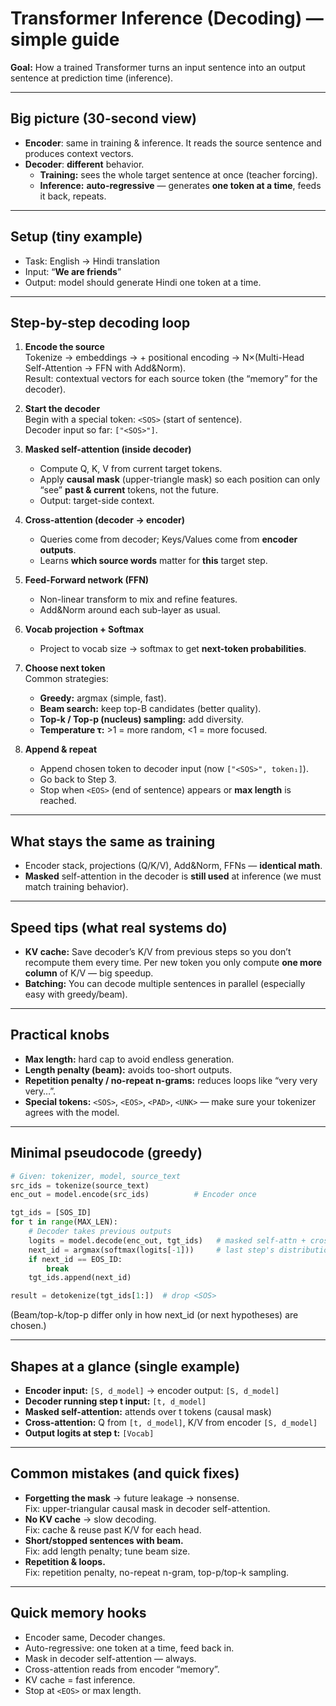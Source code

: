 # Transformer Inference (Decoding) — simple guide

**Goal:** How a trained Transformer turns an input sentence into an output sentence at prediction time (inference).

---

## Big picture (30-second view)
- **Encoder**: same in training & inference. It reads the source sentence and produces context vectors.  
- **Decoder**: **different** behavior.  
  - **Training:** sees the whole target sentence at once (teacher forcing).  
  - **Inference:** **auto-regressive** — generates **one token at a time**, feeds it back, repeats.  

---

## Setup (tiny example)
- Task: English → Hindi translation  
- Input: “**We are friends**”  
- Output: model should generate Hindi one token at a time.  

---

## Step-by-step decoding loop
1. **Encode the source**  
   Tokenize → embeddings → + positional encoding → N×(Multi-Head Self-Attention → FFN with Add&Norm).  
   Result: contextual vectors for each source token (the “memory” for the decoder).  

2. **Start the decoder**  
   Begin with a special token: `<SOS>` (start of sentence).  
   Decoder input so far: `["<SOS>"]`.  

3. **Masked self-attention (inside decoder)**  
   - Compute Q, K, V from current target tokens.  
   - Apply **causal mask** (upper-triangle mask) so each position can only “see” **past & current** tokens, not the future.  
   - Output: target-side context.  

4. **Cross-attention (decoder → encoder)**  
   - Queries come from decoder; Keys/Values come from **encoder outputs**.  
   - Learns **which source words** matter for **this** target step.  

5. **Feed-Forward network (FFN)**  
   - Non-linear transform to mix and refine features.  
   - Add&Norm around each sub-layer as usual.  

6. **Vocab projection + Softmax**  
   - Project to vocab size → softmax to get **next-token probabilities**.  

7. **Choose next token**  
   Common strategies:  
   - **Greedy:** argmax (simple, fast).  
   - **Beam search:** keep top-B candidates (better quality).  
   - **Top-k / Top-p (nucleus) sampling:** add diversity.  
   - **Temperature τ:** >1 = more random, <1 = more focused.  

8. **Append & repeat**  
   - Append chosen token to decoder input (now `["<SOS>", token₁]`).  
   - Go back to Step 3.  
   - Stop when `<EOS>` (end of sentence) appears or **max length** is reached.  

---

## What stays the same as training
- Encoder stack, projections (Q/K/V), Add&Norm, FFNs — **identical math**.  
- **Masked** self-attention in the decoder is **still used** at inference (we must match training behavior).  

---

## Speed tips (what real systems do)
- **KV cache:** Save decoder’s K/V from previous steps so you don’t recompute them every time. Per new token you only compute **one more column** of K/V — big speedup.  
- **Batching:** You can decode multiple sentences in parallel (especially easy with greedy/beam).  

---

## Practical knobs
- **Max length:** hard cap to avoid endless generation.  
- **Length penalty (beam):** avoids too-short outputs.  
- **Repetition penalty / no-repeat n-grams:** reduces loops like “very very very…”.  
- **Special tokens:** `<SOS>`, `<EOS>`, `<PAD>`, `<UNK>` — make sure your tokenizer agrees with the model.  

---

## Minimal pseudocode (greedy)
```python
# Given: tokenizer, model, source_text
src_ids = tokenize(source_text)
enc_out = model.encode(src_ids)          # Encoder once

tgt_ids = [SOS_ID]
for t in range(MAX_LEN):
    # Decoder takes previous outputs
    logits = model.decode(enc_out, tgt_ids)   # masked self-attn + cross-attn + FFN
    next_id = argmax(softmax(logits[-1]))     # last step's distribution
    if next_id == EOS_ID:
        break
    tgt_ids.append(next_id)

result = detokenize(tgt_ids[1:])  # drop <SOS>
```
(Beam/top-k/top-p differ only in how next_id (or next hypotheses) are chosen.)  

---

## Shapes at a glance (single example)
- **Encoder input:** `[S, d_model]`  → encoder output: `[S, d_model]`  
- **Decoder running step t input:** `[t, d_model]`  
- **Masked self-attention:** attends over t tokens (causal mask)  
- **Cross-attention:** Q from `[t, d_model]`, K/V from encoder `[S, d_model]`  
- **Output logits at step t:** `[Vocab]`  

---

## Common mistakes (and quick fixes)
- **Forgetting the mask** → future leakage → nonsense.  
  Fix: upper-triangular causal mask in decoder self-attention.  
- **No KV cache** → slow decoding.  
  Fix: cache & reuse past K/V for each head.  
- **Short/stopped sentences with beam.**  
  Fix: add length penalty; tune beam size.  
- **Repetition & loops.**  
  Fix: repetition penalty, no-repeat n-gram, top-p/top-k sampling.  

---

## Quick memory hooks
- Encoder same, Decoder changes.  
- Auto-regressive: one token at a time, feed back in.  
- Mask in decoder self-attention — always.  
- Cross-attention reads from encoder “memory”.  
- KV cache = fast inference.  
- Stop at `<EOS>` or max length.  